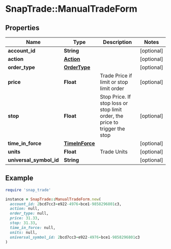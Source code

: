 # SnapTrade::ManualTradeForm

## Properties

| Name | Type | Description | Notes |
| ---- | ---- | ----------- | ----- |
| **account_id** | **String** |  | [optional] |
| **action** | [**Action**](Action.md) |  | [optional] |
| **order_type** | [**OrderType**](OrderType.md) |  | [optional] |
| **price** | **Float** | Trade Price if limit or stop limit order | [optional] |
| **stop** | **Float** | Stop Price. If stop loss or stop limit order, the price to trigger the stop | [optional] |
| **time_in_force** | [**TimeInForce**](TimeInForce.md) |  | [optional] |
| **units** | **Float** | Trade Units | [optional] |
| **universal_symbol_id** | **String** |  | [optional] |

## Example

```ruby
require 'snap_trade'

instance = SnapTrade::ManualTradeForm.new(
  account_id: 2bcd7cc3-e922-4976-bce1-9858296801c3,
  action: null,
  order_type: null,
  price: 31.33,
  stop: 31.33,
  time_in_force: null,
  units: null,
  universal_symbol_id: 2bcd7cc3-e922-4976-bce1-9858296801c3
)
```

